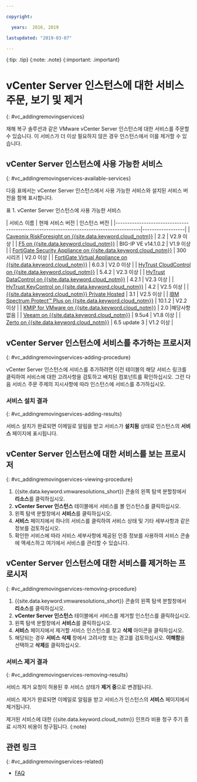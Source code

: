 ```yaml
---

copyright:

  years:  2016, 2019

lastupdated: "2019-03-07"

---
```


{:tip: .tip}
{:note: .note}
{:important: .important}

# vCenter Server 인스턴스에 대한 서비스 주문, 보기 및 제거
{: #vc_addingremovingservices}

재해 복구 솔루션과 같은 VMware vCenter Server 인스턴스에 대한 서비스를 주문할 수 있습니다. 이 서비스가 더 이상 필요하지 않은 경우 인스턴스에서 이를 제거할 수 있습니다.

## vCenter Server 인스턴스에 사용 가능한 서비스
{: #vc_addingremovingservices-available-services}

다음 표에서는 vCenter Server 인스턴스에서 사용 가능한 서비스와 설치된 서비스 버전을 함께 표시합니다.

표 1. vCenter Server 인스턴스에 사용 가능한 서비스

| 서비스 이름 | 현재 서비스 버전 | 인스턴스 버전 |
|----------------------------------------------------------------------------------------|------------------|
| [Caveonix RiskForesight on {{site.data.keyword.cloud_notm}}](/docs/services/vmwaresolutions/services?topic=vmware-solutions-caveonix_considerations) | 2.2 | V2.9 이상 |
| [F5 on {{site.data.keyword.cloud_notm}}](/docs/services/vmwaresolutions/services?topic=vmware-solutions-f5_considerations) | BIG-IP VE v14.1.0.2 | V1.9 이상 |
| [FortiGate Security Appliance on {{site.data.keyword.cloud_notm}}](/docs/services/vmwaresolutions/services?topic=vmware-solutions-fsa_considerations) | 300 시리즈 | V2.0 이상 |
| [FortiGate Virtual Appliance on {{site.data.keyword.cloud_notm}}](/docs/services/vmwaresolutions/services?topic=vmware-solutions-fortinetvm_considerations) | 6.0.3 | V2.0 이상 |
| [HyTrust CloudControl on {{site.data.keyword.cloud_notm}}](/docs/services/vmwaresolutions/services?topic=vmware-solutions-htcc_considerations) | 5.4.2 | V2.3 이상 |
| [HyTrust DataControl on {{site.data.keyword.cloud_notm}}](/docs/services/vmwaresolutions/services?topic=vmware-solutions-htdc_considerations)  | 4.2.1 | V2.3 이상 |
| [HyTrust KeyControl on {{site.data.keyword.cloud_notm}}](/docs/services/vmwaresolutions/services?topic=vmware-solutions-htkc_considerations)              | 4.2 | V2.5 이상 |
| [{{site.data.keyword.cloud_notm}} Private Hosted](/docs/services/vmwaresolutions/services?topic=vmware-solutions-icp_overview) | 3.1 | V2.5 이상 |
| [IBM Spectrum Protect&trade; Plus on {{site.data.keyword.cloud_notm}}](/docs/services/vmwaresolutions/services?topic=vmware-solutions-spp_considerations) | 10.1.2 | V2.2 이상 |
| [KMIP for VMware on {{site.data.keyword.cloud_notm}}](/docs/services/vmwaresolutions/services?topic=vmware-solutions-kmip_standalone_considerations) | 2.0  |해당사항 없음  |
| [Veeam on {{site.data.keyword.cloud_notm}}](/docs/services/vmwaresolutions/services?topic=vmware-solutions-veeam_considerations) | 9.5u4 | V1.8 이상 |
| [Zerto on {{site.data.keyword.cloud_notm}}](/docs/services/vmwaresolutions/services?topic=vmware-solutions-addingzertodr) | 6.5 update 3 | V1.2 이상 |

## vCenter Server 인스턴스에 서비스를 추가하는 프로시저
{: #vc_addingremovingservices-adding-procedure}

vCenter Server 인스턴스에 서비스를 추가하려면 이전 테이블의 해당 서비스 링크를 클릭하여 서비스에 대한 고려사항을 검토하고 배치된 컴포넌트를 확인하십시오. 그런 다음 서비스 주문 주제의 지시사항에 따라 인스턴스에 서비스를 추가하십시오.

### 서비스 설치 결과
{: #vc_addingremovingservices-adding-results}

서비스 설치가 완료되면 이메일로 알림을 받고 서비스가 **설치됨** 상태로 인스턴스의 **서비스** 페이지에 표시됩니다.

## vCenter Server 인스턴스에 대한 서비스를 보는 프로시저
{: #vc_addingremovingservices-viewing-procedure}

1. {{site.data.keyword.vmwaresolutions_short}} 콘솔의 왼쪽 탐색 분할창에서 **리소스**를 클릭하십시오. 
2. **vCenter Server 인스턴스** 테이블에서 서비스를 볼 인스턴스를 클릭하십시오.
3. 왼쪽 탐색 분할창에서 **서비스**를 클릭하십시오.
4. **서비스** 페이지에서 하나의 서비스를 클릭하여 서비스 상태 및 기타 세부사항과 같은 정보를 검토하십시오.
5. 확인한 서비스에 따라 서비스 세부사항에 제공된 인증 정보를 사용하여 서비스 콘솔에 액세스하고 여기에서 서비스를 관리할 수 있습니다.

## vCenter Server 인스턴스에 대한 서비스를 제거하는 프로시저
{: #vc_addingremovingservices-removing-procedure}

1. {{site.data.keyword.vmwaresolutions_short}} 콘솔의 왼쪽 탐색 분할창에서 **리소스**를 클릭하십시오.
2. **vCenter Server 인스턴스** 테이블에서 서비스를 제거할 인스턴스를 클릭하십시오.
3. 왼쪽 탐색 분할창에서 **서비스**를 클릭하십시오.
4. **서비스** 페이지에서 제거할 서비스 인스턴스를 찾고 **삭제** 아이콘을 클릭하십시오.
5. 해당되는 경우 **서비스 삭제** 창에서 고려사항 또는 경고를 검토하십시오. **이해함**을 선택하고 **삭제**를 클릭하십시오.

### 서비스 제거 결과
{: #vc_addingremovingservices-removing-results}

서비스 제거 요청이 허용된 후 서비스 상태가 **제거 중**으로 변경됩니다.

서비스 제거가 완료되면 이메일로 알림을 받고 서비스가 인스턴스의 **서비스** 페이지에서 제거됩니다.

제거된 서비스에 대한 {{site.data.keyword.cloud_notm}} 인프라 비용 청구 주기 종료 시까지 비용이 청구됩니다.
{:note}

## 관련 링크
{: #vc_addingremovingservices-related}

* [FAQ](/docs/services/vmwaresolutions/vmonic?topic=vmware-solutions-faq)
